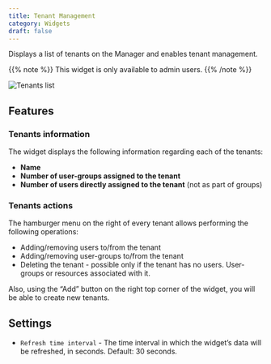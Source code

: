 ```yaml
---
title: Tenant Management
category: Widgets
draft: false
---
```

Displays a list of tenants on the Manager and enables tenant management.

{{% note %}}
This widget is only available to admin users.
{{% /note %}}

![Tenants list]( /images/ui/widgets/tenants-list.png )


## Features

### Tenants information

The widget displays the following information regarding each of the tenants:

* **Name**
* **Number of user-groups assigned to the tenant**
* **Number of users directly assigned to the tenant** (not as part of groups)


### Tenants actions

The hamburger menu on the right of every tenant allows performing the following operations:

* Adding/removing users to/from the tenant
* Adding/removing user-groups to/from the tenant
* Deleting the tenant - possible only if the tenant has no users. User-groups or resources associated with it.

Also, using the “Add” button on the right top corner of the widget, you will be able to create new tenants.


## Settings

* `Refresh time interval` - The time interval in which the widget’s data will be refreshed, in seconds. Default: 30 seconds.
